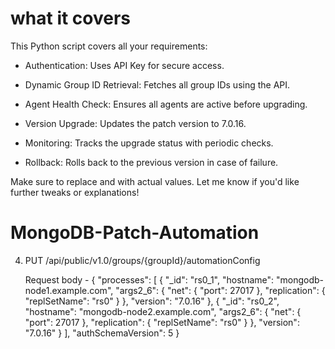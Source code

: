# what it covers 

This Python script covers all your requirements:

- Authentication: Uses API Key for secure access.

- Dynamic Group ID Retrieval: Fetches all group IDs using the API.

- Agent Health Check: Ensures all agents are active before upgrading.

- Version Upgrade: Updates the patch version to 7.0.16.

- Monitoring: Tracks the upgrade status with periodic checks.

- Rollback: Rolls back to the previous version in case of failure.

Make sure to replace <ops-manager-url> and <your-api-key> with actual values. Let me know if you'd like further tweaks or explanations!



# MongoDB-Patch-Automation



4. PUT /api/public/v1.0/groups/{groupId}/automationConfig

   Request body - 
{
  "processes": [
    {
      "_id": "rs0_1",
      "hostname": "mongodb-node1.example.com",
      "args2_6": {
        "net": {
          "port": 27017
        },
        "replication": {
          "replSetName": "rs0"
        }
      },
      "version": "7.0.16"
    },
    {
      "_id": "rs0_2",
      "hostname": "mongodb-node2.example.com",
      "args2_6": {
        "net": {
          "port": 27017
        },
        "replication": {
          "replSetName": "rs0"
        }
      },
      "version": "7.0.16"
    }
  ],
  "authSchemaVersion": 5
}
